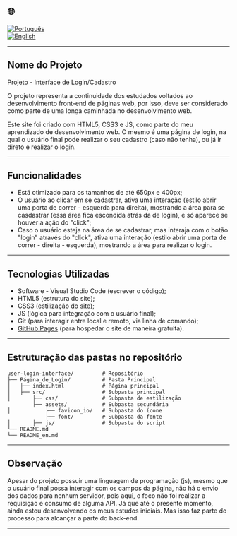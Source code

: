 ## 🌐
[![Português](https://img.shields.io/badge/-Português-green)](README.md)  
[![English](https://img.shields.io/badge/-English-blue)](README_en.md)

---

## Nome do Projeto

Projeto - Interface de Login/Cadastro 

O projeto representa a continuidade dos estudados voltados ao desenvolvimento front-end de páginas web, por isso,
deve ser considerado como parte de uma longa caminhada no desenvolvimento web.

Este site foi criado com HTML5, CSS3 e JS, como parte do meu aprendizado de desenvolvimento web.
O mesmo é uma página de login, na qual o usuário final pode realizar o seu cadastro (caso não tenha), ou já ir direto e realizar o login.

---

## Funcionalidades

- Está otimizado para os tamanhos de até 650px e 400px;
- O usuário ao clicar em se cadastrar, ativa uma interação (estilo abrir uma porta de correr - esquerda para direita), mostrando a área
para se casdastrar (essa área fica escondida atrás da de login), e só aparece se houver a ação do "click";
- Caso o usuário esteja na área de se cadastrar, mas interaja com o botão "login" através do "click", ativa uma interação (estilo abrir uma porta de correr - direita - esquerda),
mostrando a área para realizar o login.

---

## Tecnologias Utilizadas

- Software - Visual Studio Code (escrever o código);
- HTML5 (estrutura do site);
- CSS3 (estilização do site);
- JS (lógica para integração com o usuário final);
- Git (para interagir entre local e remoto, via linha de comando);
- [GitHub Pages](https://pages.github.com/) (para hospedar o site de maneira gratuita).

---

## Estruturação das pastas no repositório
```
user-login-interface/         # Repositório
├── Página_de_Login/          # Pasta Principal
│   ├── index.html            # Página principal
│   ├── src/                  # Subpasta principal
│       ├── css/              # Subpasta de estilização
        ├── assets/           # Subpasta secundária           
│           ├── favicon_io/   # Subpasta do ícone
            ├── font/         # Subpasta da fonte         
│       ├── js/               # Subpasta do script              
└── README.md
└── README_en.md
```

---

## Observação

Apesar do projeto possuir uma linguagem de programação (js), mesmo que o usuário final possa interagir com os campos da página,
não há o envio dos dados para nenhum servidor, pois aqui, o foco não foi realizar a requisição e consumo de alguma API. Já que até o presente momento,
ainda estou desenvolvendo os meus estudos iniciais. Mas isso faz parte do processo para alcançar a parte do back-end.

---
